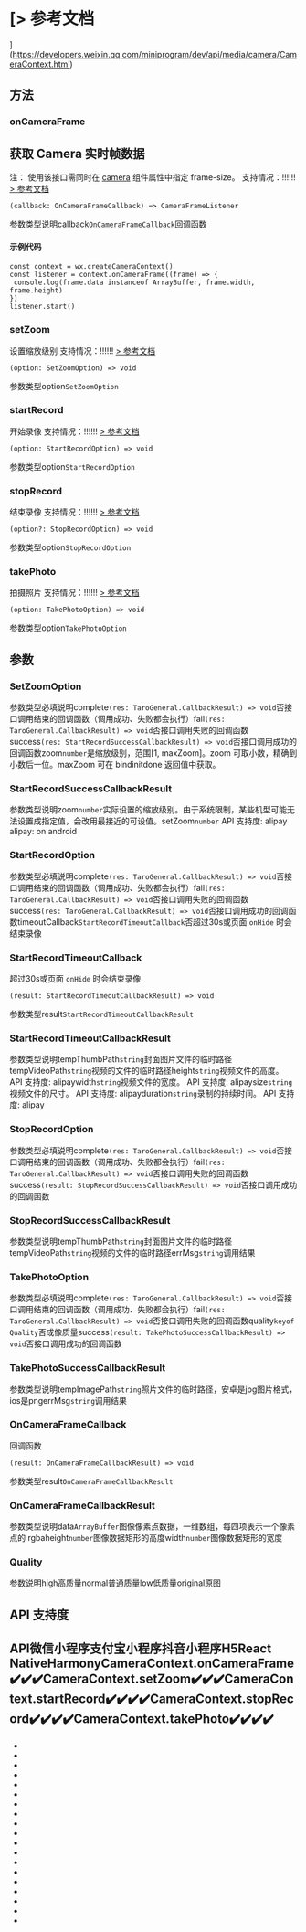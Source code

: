 # [> 参考文档
](https://developers.weixin.qq.com/miniprogram/dev/api/media/camera/CameraContext.html)
## 方法[​](CameraContext.html#方法)
### onCameraFrame[​](CameraContext.html#oncameraframe)
获取 Camera 实时帧数据
---

注： 使用该接口需同时在 [camera](../../../components/media/camera.html) 组件属性中指定 frame-size。
支持情况：!!!!!!
[> 参考文档
](https://developers.weixin.qq.com/miniprogram/dev/api/media/camera/CameraContext.onCameraFrame.html)
```tsx
(callback: OnCameraFrameCallback) => CameraFrameListener
```
参数类型说明callback`OnCameraFrameCallback`回调函数
#### 示例代码[​](CameraContext.html#示例代码)
```tsx
const context = wx.createCameraContext()
const listener = context.onCameraFrame((frame) => {
 console.log(frame.data instanceof ArrayBuffer, frame.width, frame.height)
})
listener.start()
```

### setZoom[​](CameraContext.html#setzoom)
设置缩放级别
支持情况：!!!!!!
[> 参考文档
](https://developers.weixin.qq.com/miniprogram/dev/api/media/camera/CameraContext.setZoom.html)
```tsx
(option: SetZoomOption) => void
```
参数类型option`SetZoomOption`
### startRecord[​](CameraContext.html#startrecord)
开始录像
支持情况：!!!!!!
[> 参考文档
](https://developers.weixin.qq.com/miniprogram/dev/api/media/camera/CameraContext.startRecord.html)
```tsx
(option: StartRecordOption) => void
```
参数类型option`StartRecordOption`
### stopRecord[​](CameraContext.html#stoprecord)
结束录像
支持情况：!!!!!!
[> 参考文档
](https://developers.weixin.qq.com/miniprogram/dev/api/media/camera/CameraContext.stopRecord.html)
```tsx
(option?: StopRecordOption) => void
```
参数类型option`StopRecordOption`
### takePhoto[​](CameraContext.html#takephoto)
拍摄照片
支持情况：!!!!!!
[> 参考文档
](https://developers.weixin.qq.com/miniprogram/dev/api/media/camera/CameraContext.takePhoto.html)
```tsx
(option: TakePhotoOption) => void
```
参数类型option`TakePhotoOption`
## 参数[​](CameraContext.html#参数)
### SetZoomOption[​](CameraContext.html#setzoomoption)
参数类型必填说明complete`(res: TaroGeneral.CallbackResult) => void`否接口调用结束的回调函数（调用成功、失败都会执行）fail`(res: TaroGeneral.CallbackResult) => void`否接口调用失败的回调函数success`(res: StartRecordSuccessCallbackResult) => void`否接口调用成功的回调函数zoom`number`是缩放级别，范围[1, maxZoom]。zoom 可取小数，精确到小数后一位。maxZoom 可在 bindinitdone 返回值中获取。
### StartRecordSuccessCallbackResult[​](CameraContext.html#startrecordsuccesscallbackresult)
参数类型说明zoom`number`实际设置的缩放级别。由于系统限制，某些机型可能无法设置成指定值，会改用最接近的可设值。setZoom`number`
API 支持度: alipay
alipay: on android
### StartRecordOption[​](CameraContext.html#startrecordoption)
参数类型必填说明complete`(res: TaroGeneral.CallbackResult) => void`否接口调用结束的回调函数（调用成功、失败都会执行）fail`(res: TaroGeneral.CallbackResult) => void`否接口调用失败的回调函数success`(res: TaroGeneral.CallbackResult) => void`否接口调用成功的回调函数timeoutCallback`StartRecordTimeoutCallback`否超过30s或页面 `onHide` 时会结束录像
### StartRecordTimeoutCallback[​](CameraContext.html#startrecordtimeoutcallback)
超过30s或页面 `onHide` 时会结束录像
```tsx
(result: StartRecordTimeoutCallbackResult) => void
```
参数类型result`StartRecordTimeoutCallbackResult`
### StartRecordTimeoutCallbackResult[​](CameraContext.html#startrecordtimeoutcallbackresult)
参数类型说明tempThumbPath`string`封面图片文件的临时路径tempVideoPath`string`视频的文件的临时路径height`string`视频文件的高度。
API 支持度: alipaywidth`string`视频文件的宽度。
API 支持度: alipaysize`string`视频文件的尺寸。
API 支持度: alipayduration`string`录制的持续时间。
API 支持度: alipay
### StopRecordOption[​](CameraContext.html#stoprecordoption)
参数类型必填说明complete`(res: TaroGeneral.CallbackResult) => void`否接口调用结束的回调函数（调用成功、失败都会执行）fail`(res: TaroGeneral.CallbackResult) => void`否接口调用失败的回调函数success`(result: StopRecordSuccessCallbackResult) => void`否接口调用成功的回调函数
### StopRecordSuccessCallbackResult[​](CameraContext.html#stoprecordsuccesscallbackresult)
参数类型说明tempThumbPath`string`封面图片文件的临时路径tempVideoPath`string`视频的文件的临时路径errMsg`string`调用结果
### TakePhotoOption[​](CameraContext.html#takephotooption)
参数类型必填说明complete`(res: TaroGeneral.CallbackResult) => void`否接口调用结束的回调函数（调用成功、失败都会执行）fail`(res: TaroGeneral.CallbackResult) => void`否接口调用失败的回调函数quality`keyof Quality`否成像质量success`(result: TakePhotoSuccessCallbackResult) => void`否接口调用成功的回调函数
### TakePhotoSuccessCallbackResult[​](CameraContext.html#takephotosuccesscallbackresult)
参数类型说明tempImagePath`string`照片文件的临时路径，安卓是jpg图片格式，ios是pngerrMsg`string`调用结果
### OnCameraFrameCallback[​](CameraContext.html#oncameraframecallback)
回调函数
```tsx
(result: OnCameraFrameCallbackResult) => void
```
参数类型result`OnCameraFrameCallbackResult`
### OnCameraFrameCallbackResult[​](CameraContext.html#oncameraframecallbackresult)
参数类型说明data`ArrayBuffer`图像像素点数据，一维数组，每四项表示一个像素点的 rgbaheight`number`图像数据矩形的高度width`number`图像数据矩形的宽度
### Quality[​](CameraContext.html#quality)
参数说明high高质量normal普通质量low低质量original原图
## API 支持度[​](CameraContext.html#api-支持度)
API微信小程序支付宝小程序抖音小程序H5React NativeHarmonyCameraContext.onCameraFrame✔️✔️✔️CameraContext.setZoom✔️✔️✔️CameraContext.startRecord✔️✔️✔️✔️CameraContext.stopRecord✔️✔️✔️✔️CameraContext.takePhoto✔️✔️✔️✔️
- 

- 
- 
- 
- 
- 

- 

- 
- 
- 
- 
- 
- 
- 
- 
- 
- 
- 
- 

-

